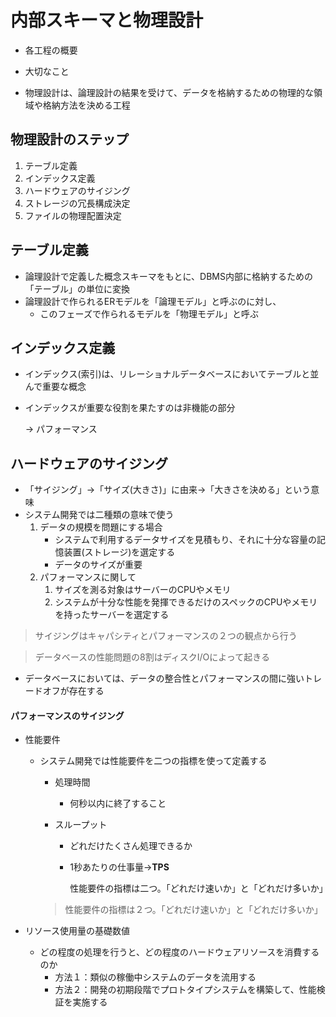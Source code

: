 # 内部スキーマと物理設計

- 各工程の概要
- 大切なこと

- 物理設計は、論理設計の結果を受けて、データを格納するための物理的な領域や格納方法を決める工程



## 物理設計のステップ

1. テーブル定義
2. インデックス定義
3. ハードウェアのサイジング
4. ストレージの冗長構成決定
5. ファイルの物理配置決定



## テーブル定義

- 論理設計で定義した概念スキーマをもとに、DBMS内部に格納するための「テーブル」の単位に変換
- 論理設計で作られるERモデルを「論理モデル」と呼ぶのに対し、
  - このフェーズで作られるモデルを「物理モデル」と呼ぶ



## インデックス定義

- インデックス(索引)は、リレーショナルデータベースにおいてテーブルと並んで重要な概念

- インデックスが重要な役割を果たすのは非機能の部分

  → パフォーマンス



## ハードウェアのサイジング

- 「サイジング」→「サイズ(大きさ)」に由来→「大きさを決める」という意味
- システム開発では二種類の意味で使う
  1. データの規模を問題にする場合
     - システムで利用するデータサイズを見積もり、それに十分な容量の記憶装置(ストレージ)を選定する
     - データのサイズが重要
  2. パフォーマンスに関して
     1. サイズを測る対象はサーバーのCPUやメモリ
     2. システムが十分な性能を発揮できるだけのスペックのCPUやメモリを持ったサーバーを選定する

> サイジングはキャパシティとパフォーマンスの２つの観点から行う

> データベースの性能問題の8割はディスクI/Oによって起きる

- データベースにおいては、データの整合性とパフォーマンスの間に強いトレードオフが存在する



#### パフォーマンスのサイジング

- 性能要件

  - システム開発では性能要件を二つの指標を使って定義する

    - 処理時間

      - 何秒以内に終了すること

    - スループット

      - どれだけたくさん処理できるか

      - 1秒あたりの仕事量→**TPS**

        性能要件の指標は二つ。「どれだけ速いか」と「どれだけ多いか」

    > 性能要件の指標は２つ。「どれだけ速いか」と「どれだけ多いか」

- リソース使用量の基礎数値

  - どの程度の処理を行うと、どの程度のハードウェアリソースを消費するのか
    - 方法１：類似の稼働中システムのデータを流用する
    - 方法２：開発の初期段階でプロトタイプシステムを構築して、性能検証を実施する